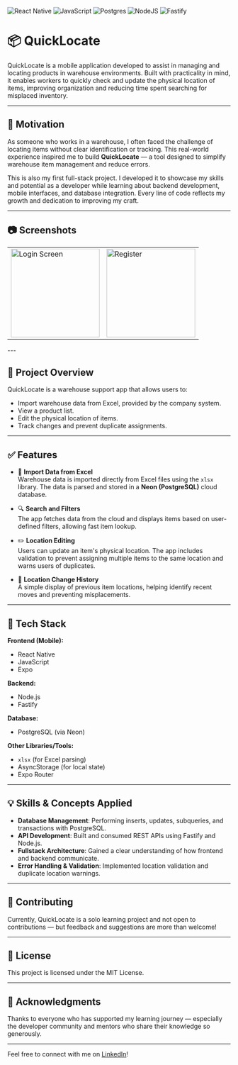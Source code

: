 ![React Native](https://img.shields.io/badge/React_Native-20232A?style=for-the-badge&logo=react&logoColor=61DAFB)
![JavaScript](https://img.shields.io/badge/JavaScript-F7DF1E?style=for-the-badge&logo=javascript&logoColor=black)
![Postgres](https://img.shields.io/badge/postgres-%23316192.svg?style=for-the-badge&logo=postgresql&logoColor=white)
![NodeJS](https://img.shields.io/badge/node.js-6DA55F?style=for-the-badge&logo=node.js&logoColor=white)
![Fastify](https://img.shields.io/badge/fastify-%23000000.svg?style=for-the-badge&logo=fastify&logoColor=white)

# 📦 QuickLocate

QuickLocate is a mobile application developed to assist in managing and locating products in warehouse environments. Built with practicality in mind, it enables workers to quickly check and update the physical location of items, improving organization and reducing time spent searching for misplaced inventory.

---

## 🚀 Motivation

As someone who works in a warehouse, I often faced the challenge of locating items without clear identification or tracking. This real-world experience inspired me to build **QuickLocate** — a tool designed to simplify warehouse item management and reduce errors.

This is also my first full-stack project. I developed it to showcase my skills and potential as a developer while learning about backend development, mobile interfaces, and database integration. Every line of code reflects my growth and dedication to improving my craft.

---

## 📷 Screenshots
<table>
  <tr>
    <td><img src="quick-located/assets/screenshots/login.jpg" alt="Login Screen" width="200"/></td>
    <td><img src="quick-located/assets/screenshots/register.jpg" alt="Register" width="200"/></td>
  </tr>
</table>
---

## 📱 Project Overview

QuickLocate is a warehouse support app that allows users to:

- Import warehouse data from Excel, provided by the company system.
- View a product list.
- Edit the physical location of items.
- Track changes and prevent duplicate assignments.

---

## ✅ Features

- 📂 **Import Data from Excel**  
  Warehouse data is imported directly from Excel files using the `xlsx` library. The data is parsed and stored in a **Neon (PostgreSQL)** cloud database.

- 🔍 **Search and Filters**  
  The app fetches data from the cloud and displays items based on user-defined filters, allowing fast item lookup.

- ✏️ **Location Editing**  
  Users can update an item's physical location. The app includes validation to prevent assigning multiple items to the same location and warns users of duplicates.

- 🧾 **Location Change History**  
  A simple display of previous item locations, helping identify recent moves and preventing misplacements.

---

## 🧰 Tech Stack

**Frontend (Mobile):**
- React Native
- JavaScript
- Expo

**Backend:**
- Node.js
- Fastify

**Database:**
- PostgreSQL (via Neon)

**Other Libraries/Tools:**
- `xlsx` (for Excel parsing)
- AsyncStorage (for local state)
- Expo Router

---

## 💡 Skills & Concepts Applied

- **Database Management**: Performing inserts, updates, subqueries, and transactions with PostgreSQL.
- **API Development**: Built and consumed REST APIs using Fastify and Node.js.
- **Fullstack Architecture**: Gained a clear understanding of how frontend and backend communicate.
- **Error Handling & Validation**: Implemented location validation and duplicate location warnings.

---

## 🤝 Contributing

Currently, QuickLocate is a solo learning project and not open to contributions — but feedback and suggestions are more than welcome!

---

## 📄 License

This project is licensed under the MIT License.

---

## 🙌 Acknowledgments

Thanks to everyone who has supported my learning journey — especially the developer community and mentors who share their knowledge so generously.

---

Feel free to connect with me on [LinkedIn](https://linkedin.com/in/yourprofile)!
